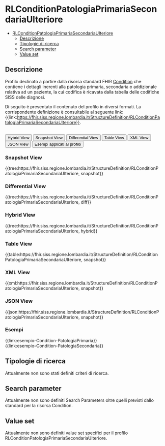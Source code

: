 # RLConditionPatologiaPrimariaSecondariaUlteriore

- [RLConditionPatologiaPrimariaSecondariaUlteriore](#rlconditionpatologiaprimariasecondariaulteriore)
  - [Descrizione](#descrizione)
  - [Tipologie di ricerca](#tipologie-di-ricerca)
  - [Search parameter](#search-parameter)
  - [Value set](#value-set)

## Descrizione

Profilo declinato a partire dalla risorsa standard FHIR [Condition](http://hl7.org/fhir/R4/condition.html) che contiene i dettagli inerenti alla patologia primaria, secondaria o addizionale relativa ad un paziente, la cui codifica è ricavata dalla tabella delle codifiche SISS delle diagnosi.

Di seguito è presentato il contenuto del profilo in diversi formati. La corrispondente definizione è consultabile al seguente link: {{link:https://fhir.siss.regione.lombardia.it/StructureDefinition/RLConditionPatologiaPrimariaSecondariaUlteriore}}.

<br>
<div class="tab">
  <button class="tablinks active" onclick="openTab(event, 'Hybrid View')">Hybrid View</button>
  <button class="tablinks" onclick="openTab(event, 'Snapshot View')">Snapshot View</button>
  <button class="tablinks" onclick="openTab(event, 'Differential View')">Differential View</button>
  <button class="tablinks" onclick="openTab(event, 'Table View')">Table View</button>
  <button class="tablinks" onclick="openTab(event, 'XML View')">XML View</button>
  <button class="tablinks" onclick="openTab(event, 'JSON View')">JSON View</button>
  <button class="tablinks" onclick="openTab(event, 'Esempi')">Esempi applicati al profilo</button>
</div>

<div id="Snapshot View" class="tabcontent">
  <h3>Snapshot View</h3>
{{tree:https://fhir.siss.regione.lombardia.it/StructureDefinition/RLConditionPatologiaPrimariaSecondariaUlteriore, snapshot}}
</div>

<div id="Differential View" class="tabcontent">
  <h3>Differential View</h3>
{{tree:https://fhir.siss.regione.lombardia.it/StructureDefinition/RLConditionPatologiaPrimariaSecondariaUlteriore, diff}}
</div>

<div id="Hybrid View" class="tabcontent"  style="display:block">
  <h3>Hybrid View</h3>
{{tree:https://fhir.siss.regione.lombardia.it/StructureDefinition/RLConditionPatologiaPrimariaSecondariaUlteriore, hybrid}}
</div>

<div id="Table View" class="tabcontent">
  <h3>Table View</h3>
{{table:https://fhir.siss.regione.lombardia.it/StructureDefinition/RLConditionPatologiaPrimariaSecondariaUlteriore, snapshot}}
</div>

<div id="XML View" class="tabcontent">
  <h3>XML View</h3>
{{xml:https://fhir.siss.regione.lombardia.it/StructureDefinition/RLConditionPatologiaPrimariaSecondariaUlteriore, snapshot}}
</div>

<div id="JSON View" class="tabcontent">
  <h3>JSON View</h3>
{{json:https://fhir.siss.regione.lombardia.it/StructureDefinition/RLConditionPatologiaPrimariaSecondariaUlteriore, snapshot}}
</div>

<div id="Esempi" class="tabcontent">
  <h3>Esempi</h3>
  {{link:esempio-Condition-PatologiaPrimaria}}
  <br>
  {{link:esempio-Condition-PatologiaSecondaria}}
</div>

<!-- ===================================================FINE SEZIONE=================================================== -->

## Tipologie di ricerca

Attualmente non sono stati definiti criteri di ricerca.

<!-- ===================================================FINE SEZIONE=================================================== -->

## Search parameter

Attualmente non sono definiti Search Parameters oltre quelli previsti dallo standard per la risorsa Condition.

<!-- ===================================================FINE SEZIONE=================================================== -->

## Value set

Attualmente non sono definiti value set specifici per il profilo RLConditionPatologiaPrimariaSecondariaUlteriore.

